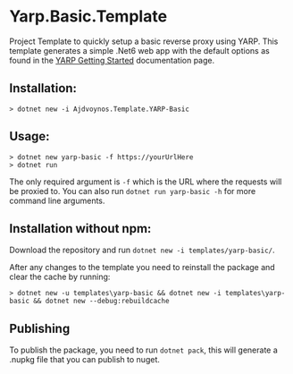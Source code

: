 # Yarp.Basic.Template
Project Template to quickly setup a basic reverse proxy using YARP. This template generates a simple .Net6 web app with the default options as found in the [YARP Getting Started](https://microsoft.github.io/reverse-proxy/articles/getting-started.html#net-6-support) documentation page.

## Installation:
```console
> dotnet new -i Ajdvoynos.Template.YARP-Basic
```

## Usage:
```console
> dotnet new yarp-basic -f https://yourUrlHere
> dotnet run
```
The only required argument is `-f` which is the URL where the requests will be proxied to. You can also run `dotnet run yarp-basic -h` for more command line arguments.

## Installation without npm:

Download the repository and run `dotnet new -i templates/yarp-basic/`.

After any changes to the template you need to reinstall the package and clear the cache by running:

```console
> dotnet new -u templates\yarp-basic && dotnet new -i templates\yarp-basic && dotnet new --debug:rebuildcache
```

## Publishing

To publish the package, you need to run `dotnet pack`, this will generate a .nupkg file that you can publish to nuget.